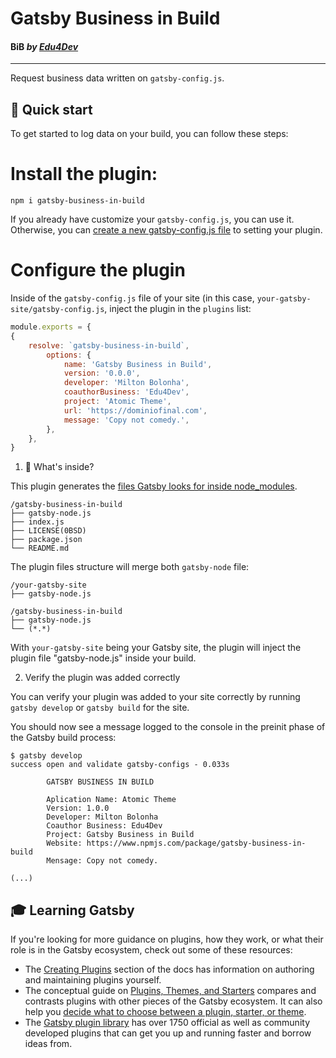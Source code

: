 
# Gatsby Business in Build

#### BiB _by [Edu4Dev](https://edu4.dev)_

---

Request business data written on `gatsby-config.js`.

## 🚀 Quick start

To get started to log data on your build, you can follow these steps:

# Install the plugin:

```shell
npm i gatsby-business-in-build
```

If you already have customize your `gatsby-config.js`, you can use it. Otherwise, you can [create a new gatsby-config.js file](https://www.gatsbyjs.com/docs/reference/config-files/gatsby-config/) to setting your plugin.


# Configure the plugin

Inside of the `gatsby-config.js` file of your site (in this case, `your-gatsby-site/gatsby-config.js`, inject the plugin in the `plugins` list:

```javascript
module.exports = {
{
	resolve: `gatsby-business-in-build`,
		options: {
			name: 'Gatsby Business in Build',
			version: '0.0.0',
			developer: 'Milton Bolonha',
			coauthorBusiness: 'Edu4Dev',
			project: 'Atomic Theme',
			url: 'https://dominiofinal.com',
			message: 'Copy not comedy.',
		},
	},
}
```

1. 🧐 What's inside?

This plugin generates the [files Gatsby looks for inside node_modules](https://www.gatsbyjs.com/docs/files-gatsby-looks-for-in-a-plugin/).

```
/gatsby-business-in-build
├── gatsby-node.js
├── index.js
├── LICENSE(0BSD)
├── package.json
└── README.md
```

The plugin files structure will merge both `gatsby-node` file:

```text
/your-gatsby-site
├── gatsby-node.js

/gatsby-business-in-build
├── gatsby-node.js
└── (*.*)
```

With `your-gatsby-site` being your Gatsby site, the plugin will inject the plugin file "gatsby-node.js" inside your build.

2. Verify the plugin was added correctly

You can verify your plugin was added to your site correctly by running `gatsby develop` or `gatsby build` for the site.

You should now see a message logged to the console in the preinit phase of the Gatsby build process:

```shell
$ gatsby develop
success open and validate gatsby-configs - 0.033s

		GATSBY BUSINESS IN BUILD

		Aplication Name: Atomic Theme
		Version: 1.0.0
		Developer: Milton Bolonha
		Coauthor Business: Edu4Dev
		Project: Gatsby Business in Build
		Website: https://www.npmjs.com/package/gatsby-business-in-build
		Mensage: Copy not comedy.

(...)

```

## 🎓 Learning Gatsby

If you're looking for more guidance on plugins, how they work, or what their role is in the Gatsby ecosystem, check out some of these resources:

- The [Creating Plugins](https://www.gatsbyjs.com/docs/creating-plugins/) section of the docs has information on authoring and maintaining plugins yourself.
- The conceptual guide on [Plugins, Themes, and Starters](https://www.gatsbyjs.com/docs/plugins-themes-and-starters/) compares and contrasts plugins with other pieces of the Gatsby ecosystem. It can also help you [decide what to choose between a plugin, starter, or theme](https://www.gatsbyjs.com/docs/plugins-themes-and-starters/#deciding-which-to-use).
- The [Gatsby plugin library](https://www.gatsbyjs.com/plugins/) has over 1750 official as well as community developed plugins that can get you up and running faster and borrow ideas from.
